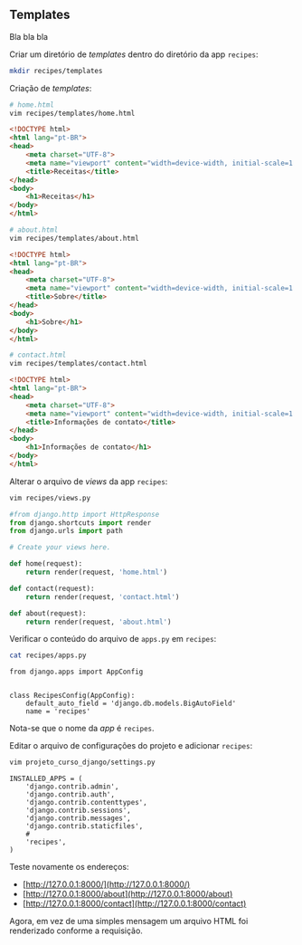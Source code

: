 ## Templates

Bla bla bla

Criar um diretório de *templates* dentro do diretório da app `recipes`:
```bash
mkdir recipes/templates
```
  
Criação de *templates*:
```bash
# home.html
vim recipes/templates/home.html
```
```html
<!DOCTYPE html>
<html lang="pt-BR">
<head>
    <meta charset="UTF-8">
    <meta name="viewport" content="width=device-width, initial-scale=1.0">
    <title>Receitas</title>
</head>
<body>
    <h1>Receitas</h1>
</body>
</html>
```
```bash
# about.html
vim recipes/templates/about.html
```
```html
<!DOCTYPE html>
<html lang="pt-BR">
<head>
    <meta charset="UTF-8">
    <meta name="viewport" content="width=device-width, initial-scale=1.0">
    <title>Sobre</title>
</head>
<body>
    <h1>Sobre</h1>
</body>
</html>
```
```bash
# contact.html
vim recipes/templates/contact.html
```
```html
<!DOCTYPE html>
<html lang="pt-BR">
<head>
    <meta charset="UTF-8">
    <meta name="viewport" content="width=device-width, initial-scale=1.0">
    <title>Informações de contato</title>
</head>
<body>
    <h1>Informações de contato</h1>
</body>
</html>
```

Alterar o arquivo de *views* da app `recipes`:
```bash
vim recipes/views.py
```
```python
#from django.http import HttpResponse
from django.shortcuts import render
from django.urls import path

# Create your views here.

def home(request):
    return render(request, 'home.html')

def contact(request):
    return render(request, 'contact.html')

def about(request):
    return render(request, 'about.html')
```    

Verificar o conteúdo do arquivo de `apps.py` em `recipes`:
```bash
cat recipes/apps.py 
```
```
from django.apps import AppConfig


class RecipesConfig(AppConfig):
    default_auto_field = 'django.db.models.BigAutoField'
    name = 'recipes'
```
Nota-se que o nome da *app* é `recipes`.    
   

Editar o arquivo de configurações do projeto e adicionar `recipes`:
```bash
vim projeto_curso_django/settings.py
```
```
INSTALLED_APPS = (
    'django.contrib.admin',
    'django.contrib.auth',
    'django.contrib.contenttypes',
    'django.contrib.sessions',
    'django.contrib.messages',
    'django.contrib.staticfiles',
    # 
    'recipes',
)
```
Teste novamente os endereços:
- [http://127.0.0.1:8000/](http://127.0.0.1:8000/)
- [http://127.0.0.1:8000/about](http://127.0.0.1:8000/about)
- [http://127.0.0.1:8000/contact](http://127.0.0.1:8000/contact)

Agora, em vez de uma simples mensagem um arquivo HTML foi renderizado conforme
a requisição.
